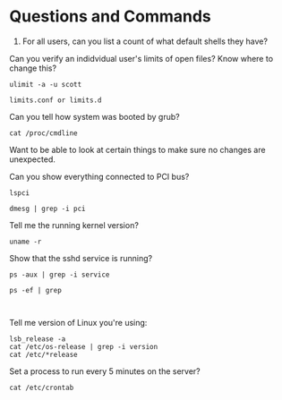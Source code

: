 # Questions and Commands

1. For all users, can you list a count of what default shells they have? 

Can you verify an indidvidual user's limits of open files? Know where to
change this? 

```
ulimit -a -u scott
```

```
limits.conf or limits.d 
``` 

Can you tell how system was booted by grub? 

```
cat /proc/cmdline
```
Want to be able to look at certain things to make sure no changes are
unexpected. 

Can you show everything connected to PCI bus? 

```
lspci 

dmesg | grep -i pci
```

Tell me the running kernel version? 

```
uname -r
```

Show that the sshd service is running? 

``` 
ps -aux | grep -i service
```
``` 
ps -ef | grep 
```
``` systemctl | grep -i prom 
```
``` ss -ntulp | grep service 
```


Tell me version of Linux you're using:

``` 
lsb_release -a
cat /etc/os-release | grep -i version
cat /etc/*release
```

Set a process to run every 5 minutes on the server? 

```
cat /etc/crontab
```

